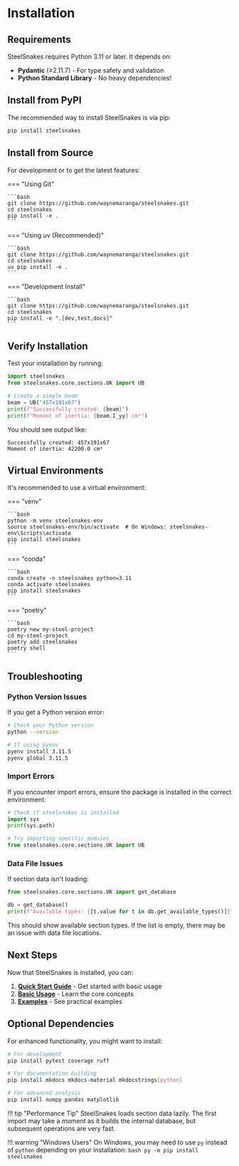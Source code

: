 # Installation

## Requirements

SteelSnakes requires Python 3.11 or later. It depends on:

- **Pydantic** (≥2.11.7) - For type safety and validation
- **Python Standard Library** - No heavy dependencies!

## Install from PyPI

The recommended way to install SteelSnakes is via pip:

```bash
pip install steelsnakes
```

## Install from Source

For development or to get the latest features:

=== "Using Git"

    ```bash
    git clone https://github.com/waynemaranga/steelsnakes.git
    cd steelsnakes
    pip install -e .
    ```

=== "Using uv (Recommended)"

    ```bash
    git clone https://github.com/waynemaranga/steelsnakes.git
    cd steelsnakes
    uv pip install -e .
    ```

=== "Development Install"

    ```bash
    git clone https://github.com/waynemaranga/steelsnakes.git
    cd steelsnakes
    pip install -e ".[dev,test,docs]"
    ```

## Verify Installation

Test your installation by running:

```python
import steelsnakes
from steelsnakes.core.sections.UK import UB

# Create a simple beam
beam = UB("457x191x67")
print(f"Successfully created: {beam}")
print(f"Moment of inertia: {beam.I_yy} cm⁴")
```

You should see output like:

```
Successfully created: 457x191x67
Moment of inertia: 42200.0 cm⁴
```

## Virtual Environments

It's recommended to use a virtual environment:

=== "venv"

    ```bash
    python -m venv steelsnakes-env
    source steelsnakes-env/bin/activate  # On Windows: steelsnakes-env\Scripts\activate
    pip install steelsnakes
    ```

=== "conda"

    ```bash
    conda create -n steelsnakes python=3.11
    conda activate steelsnakes
    pip install steelsnakes
    ```

=== "poetry"

    ```bash
    poetry new my-steel-project
    cd my-steel-project
    poetry add steelsnakes
    poetry shell
    ```

## Troubleshooting

### Python Version Issues

If you get a Python version error:

```bash
# Check your Python version
python --version

# If using pyenv
pyenv install 3.11.5
pyenv global 3.11.5
```

### Import Errors

If you encounter import errors, ensure the package is installed in the correct environment:

```python
# Check if steelsnakes is installed
import sys
print(sys.path)

# Try importing specific modules
from steelsnakes.core.sections.UK import UB
```

### Data File Issues

If section data isn't loading:

```python
from steelsnakes.core.sections.UK import get_database

db = get_database()
print(f"Available types: {[t.value for t in db.get_available_types()]}")
```

This should show available section types. If the list is empty, there may be an issue with data file locations.

## Next Steps

Now that SteelSnakes is installed, you can:

1. **[Quick Start Guide](quickstart.md)** - Get started with basic usage
2. **[Basic Usage](basic-usage.md)** - Learn the core concepts
3. **[Examples](../examples/basic.md)** - See practical examples

## Optional Dependencies

For enhanced functionality, you might want to install:

```bash
# For development
pip install pytest coverage ruff

# For documentation building
pip install mkdocs mkdocs-material mkdocstrings[python]

# For advanced analysis
pip install numpy pandas matplotlib
```

!!! tip "Performance Tip"
    SteelSnakes loads section data lazily. The first import may take a moment as it builds the internal database, but subsequent operations are very fast.

!!! warning "Windows Users"
    On Windows, you may need to use `py` instead of `python` depending on your installation:
    ```bash
    py -m pip install steelsnakes
    ```
